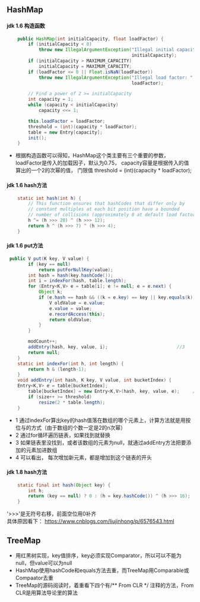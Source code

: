 ## HashMap

#### jdk 1.6 构造函数
```java
    public HashMap(int initialCapacity, float loadFactor) {
        if (initialCapacity < 0)
            throw new IllegalArgumentException("Illegal initial capacity: " +
                                               initialCapacity);
        if (initialCapacity > MAXIMUM_CAPACITY)
            initialCapacity = MAXIMUM_CAPACITY;
        if (loadFactor <= 0 || Float.isNaN(loadFactor))
            throw new IllegalArgumentException("Illegal load factor: " +
                                               loadFactor);

        // Find a power of 2 >= initialCapacity
        int capacity = 1;
        while (capacity < initialCapacity)
            capacity <<= 1;

        this.loadFactor = loadFactor;
        threshold = (int)(capacity * loadFactor);
        table = new Entry[capacity];
        init();
    }
```    
-   根据构造函数可以得知，HashMap这个类主要有三个重要的参数，loadFactor是传入的加载因子，默认为0.75， capacity容量是根据传入的值算出的一个2的次幂的值， 门限值 threshold = (int)(capacity * loadFactor);

#### jdk 1.6 hash方法 
```java
    static int hash(int h) {
        // This function ensures that hashCodes that differ only by
        // constant multiples at each bit position have a bounded
        // number of collisions (approximately 8 at default load factor).
        h ^= (h >>> 20) ^ (h >>> 12);
        return h ^ (h >>> 7) ^ (h >>> 4);
    }
```

#### jdk 1.6 put方法
```java
 public V put(K key, V value) {
        if (key == null)
            return putForNullKey(value);
        int hash = hash(key.hashCode());
        int i = indexFor(hash, table.length);                             //1
        for (Entry<K,V> e = table[i]; e != null; e = e.next) {            //2
            Object k;
            if (e.hash == hash && ((k = e.key) == key || key.equals(k))) {
                V oldValue = e.value;
                e.value = value;
                e.recordAccess(this);
                return oldValue;
            }
        }

        modCount++;
        addEntry(hash, key, value, i);                          //3
        return null;
    }
    static int indexFor(int h, int length) {
        return h & (length-1);
    }
    void addEntry(int hash, K key, V value, int bucketIndex) {
	Entry<K,V> e = table[bucketIndex];
        table[bucketIndex] = new Entry<K,V>(hash, key, value, e);     //4
        if (size++ >= threshold)
            resize(2 * table.length);
    }
```
-   1 通过indexFor算出key的hash值落在数组的哪个元素上，计算方法就是用按位与的方式（由于数组的个数一定是2的n次幂）
-   2 通过for循环遍历链表，如果找到就替换
-   3 如果链表里没找到，或者该数组的元素为null，就通过addEntry方法把要添加的元素加进数组
-   4 可以看出， 每次增加新元素，都是增加到这个链表的开头


#### jdk 1.8 hash方法 
```java
    static final int hash(Object key) {
        int h;
        return (key == null) ? 0 : (h = key.hashCode()) ^ (h >>> 16);
    }
```
  '>>>'是无符号右移，前面空位用0补齐  
  具体原因看下： https://www.cnblogs.com/liujinhong/p/6576543.html

## TreeMap
- 用红黑树实现，key值排序，key必须实现Comparator，所以可以不能为null，但value可以为null
- HashMap使用hashCode和equals方法去重，而TreeMap用Comparable或Compaator去重
- TreeMap的源码阅读时，着重看下四个有/** From CLR */ 注释的方法，From CLR是用算法导论里的算法
